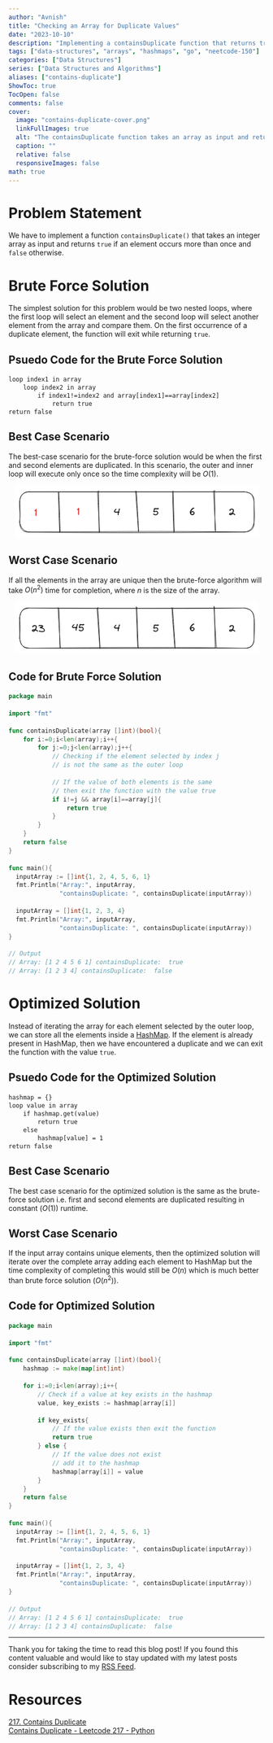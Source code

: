 ```yaml
---
author: "Avnish"
title: "Checking an Array for Duplicate Values"
date: "2023-10-10"
description: "Implementing a containsDuplicate function that returns true if there are duplicate elements present in the array and false otherwise"
tags: ["data-structures", "arrays", "hashmaps", "go", "neetcode-150"]
categories: ["Data Structures"]
series: ["Data Structures and Algorithms"]
aliases: ["contains-duplicate"]
ShowToc: true
TocOpen: false
comments: false
cover:
  image: "contains-duplicate-cover.png"
  linkFullImages: true
  alt: "The containsDuplicate function takes an array as input and returns true or false depending on the fact that array contains duplicate elements or not"
  caption: ""
  relative: false
  responsiveImages: false
math: true
---
```


# Problem Statement
We have to implement a function `containsDuplicate()` that takes an integer array as input and returns `true` if an element occurs more than once and `false` otherwise.

# Brute Force Solution
The simplest solution for this problem would be two nested loops, where the first loop will select an element and the second loop will select another element from the array and compare them. On the first occurrence of a duplicate element, the function will exit while returning `true`.

## Psuedo Code for the Brute Force Solution
```text
loop index1 in array
    loop index2 in array
        if index1!=index2 and array[index1]==array[index2]
            return true
return false
```

## Best Case Scenario
The best-case scenario for the brute-force solution would be when the first and second elements are duplicated. In this scenario, the outer and inner loop will execute only once so the time complexity will be $O(1)$.

<p align="center"><img src="contains-duplicate-best-case.png" alt="Best Case scenario for containsDuplicate"></p>

## Worst Case Scenario
If all the elements in the array are unique then the brute-force algorithm will take $O(n^2)$ time for completion, where $n$ is the size of the array.

<p align="center"><img src="contains-duplicate-worst-case.png" alt="Worst Case scenario for containsDuplicate"></p>

## Code for Brute Force Solution
```Go
package main

import "fmt"

func containsDuplicate(array []int)(bool){
    for i:=0;i<len(array);i++{
        for j:=0;j<len(array);j++{
            // Checking if the element selected by index j
            // is not the same as the outer loop
			
            // If the value of both elements is the same
            // then exit the function with the value true 
            if i!=j && array[i]==array[j]{
                return true
            }
        }
    }
    return false
}

func main(){
  inputArray := []int{1, 2, 4, 5, 6, 1}
  fmt.Println("Array:", inputArray,
              "containsDuplicate: ", containsDuplicate(inputArray))

  inputArray = []int{1, 2, 3, 4}
  fmt.Println("Array:", inputArray,
              "containsDuplicate: ", containsDuplicate(inputArray))
}

// Output
// Array: [1 2 4 5 6 1] containsDuplicate:  true
// Array: [1 2 3 4] containsDuplicate:  false
```

# Optimized Solution
Instead of iterating the array for each element selected by the outer loop, we can store all the elements inside a <a href="/posts/dsa/arrays-strings-hashmaps/#hashmaps" target="_blank">HashMap</a>. If the element is already present in HashMap, then we have encountered a duplicate and we can exit the function with the value `true`.

## Psuedo Code for the Optimized Solution
```text
hashmap = {}
loop value in array
    if hashmap.get(value)
        return true
    else
        hashmap[value] = 1
return false
```

## Best Case Scenario
The best case scenario for the optimized solution is the same as the brute-force solution i.e. first and second elements are duplicated resulting in constant ($O(1)$) runtime.

## Worst Case Scenario
If the input array contains unique elements, then the optimized solution will iterate over the complete array adding each element to HashMap but the time complexity of completing this would still be $O(n)$ which is much better than brute force solution ($O(n^2)$).

## Code for Optimized Solution
```Go
package main

import "fmt"

func containsDuplicate(array []int)(bool){
    hashmap := make(map[int]int)

    for i:=0;i<len(array);i++{
        // Check if a value at key exists in the hashmap
        value, key_exists := hashmap[array[i]]

        if key_exists{
            // If the value exists then exit the function
            return true
        } else {
            // If the value does not exist
            // add it to the hashmap
            hashmap[array[i]] = value
        }
    }
    return false
}

func main(){
  inputArray := []int{1, 2, 4, 5, 6, 1}
  fmt.Println("Array:", inputArray,
              "containsDuplicate: ", containsDuplicate(inputArray))

  inputArray = []int{1, 2, 3, 4}
  fmt.Println("Array:", inputArray,
              "containsDuplicate: ", containsDuplicate(inputArray))
}

// Output
// Array: [1 2 4 5 6 1] containsDuplicate:  true
// Array: [1 2 3 4] containsDuplicate:  false
```

<hr>
Thank you for taking the time to read this blog post! If you found this content valuable and would like to stay updated with my latest posts consider subscribing to my <a href="https://www.bovem.in/index.xml" target="_blank">RSS Feed</a>.    

# Resources
<a href="https://leetcode.com/problems/contains-duplicate/" target="_blank">217. Contains Duplicate</a>  
<a href="https://www.youtube.com/watch?v=3OamzN90kPg" target="_blank">Contains Duplicate - Leetcode 217 - Python</a>  
